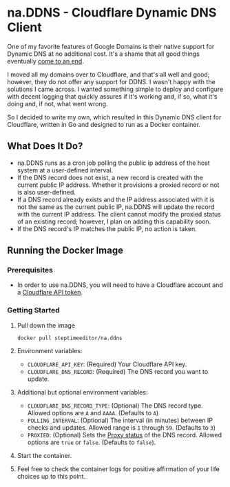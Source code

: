 # na.DDNS - Cloudflare Dynamic DNS Client

One of my favorite features of Google Domains is their native support for Dynamic DNS at no additional cost. It's a shame that all good things eventually [come to an end](https://www.theverge.com/2023/6/16/23763340/google-domains-sunset-sell-squarespace).

I moved all my domains over to Cloudflare, and that's all well and good; however, they do not offer any support for DDNS. I wasn't happy with the solutions I came across. I wanted something simple to deploy and configure with decent logging that quickly assures if it's working and, if so, what it's doing and, if not, what went wrong. 

So I decided to write my own, which resulted in this Dynamic DNS client for Cloudflare, written in Go and designed to run as a Docker container.




## What Does It Do?

- na.DDNS runs as a cron job polling the public ip address of the host system at a user-defined interval.
- If the DNS record does not exist, a new record is created with the current public IP address. Whether it provisions a proxied record or not is also user-defined. 
- If a DNS record already exists and the IP address associated with it is not the same as the current public IP, na.DDNS will update the record with the current IP address. The client cannot modify the proxied status of an existing record; however, I plan on adding this capability soon.
- If the DNS record's IP matches the public IP, no action is taken.

## Running the Docker Image
### Prerequisites
- In order to use na.DDNS, you will need to have a Cloudflare account and a [Cloudflare API token](https://developers.cloudflare.com/fundamentals/api/get-started/create-token/).

### Getting Started
1. Pull down the image
     ```shell
     docker pull steptimeeditor/na.ddns
     ```
2. Environment variables:
   - `CLOUDFLARE_API_KEY`: (Required) Your Cloudflare API key.
   - `CLOUDFLARE_DNS_RECORD`: (Required) The DNS record you want to update.

3. Additional but optional environment variables:
   - `CLOUDFLARE_DNS_RECORD_TYPE`: (Optional) The DNS record type. Allowed options are `A` and `AAAA`. (Defaults to `A`)
   - `POLLING_INTERVAL`: (Optional) The interval (in minutes) between IP checks and updates. Allowed range is `1` through `59`. (Defaults to `3`)
   - `PROXIED`: (Optional) Sets the [Proxy status](https://developers.cloudflare.com/dns/manage-dns-records/reference/proxied-dns-records/) of the DNS record. Allowed options are `true` or `false`. (Defaults to `false`).

4. Start the container.
5. Feel free to check the container logs for positive affirmation of your life choices up to this point.

